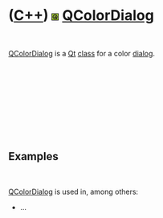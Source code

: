 



 

 

 

 

 

([C++](Cpp.md)) ![Qt](PicQt.png) [QColorDialog](CppQColorDialog.md)
=====================================================================

 

[QColorDialog](CppQColorDialog.md) is a [Qt](CppQt.md)
[class](CppClass.md) for a color [dialog](CppDialog.md).

 

 

 

 

 

Examples
--------

 

[QColorDialog](CppQColorDialog.md) is used in, among others:

-   ...

 

 

 

 

 





 




